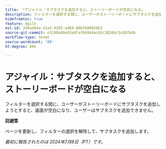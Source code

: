 ```yaml
---
title: 「アジャイル：サブタスクを追加すると、ストーリーボードが空白になる」
description: フィルターを選択する間に、ユーザーがストーリーボードにサブタスクを追加しようとすると、画面が空白になり、ユーザーはサブタスクを追加できません。
hidefromtoc: true
feature: Agile
exl-id: 3d4ad64a-31a3-4205-a469-80bf680659b3
source-git-commit: e3290a00e93e0faf6b944ac02c2820dc3a26fb4b
workflow-type: tm+mt
source-wordcount: '89'
ht-degree: 89%

---
```


# アジャイル：サブタスクを追加すると、ストーリーボードが空白になる


<!--
>[!NOTE]
>
>This issue was fixed on July 18, 2024.
-->

フィルターを選択する間に、ユーザーがストーリーボードにサブタスクを追加しようとすると、画面が空白になり、ユーザーはサブタスクを追加できません。

**回避策**

ページを更新し、フィルターの選択を解除して、サブタスクを追加します。

_最初に報告されたのは 2024年7月8日（PT）です。_
